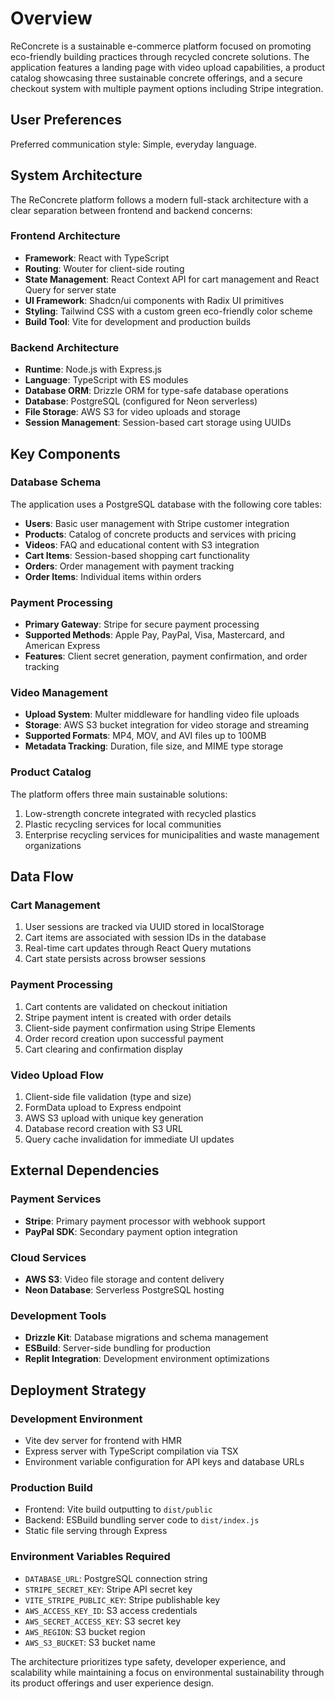 # Overview

ReConcrete is a sustainable e-commerce platform focused on promoting eco-friendly building practices through recycled concrete solutions. The application features a landing page with video upload capabilities, a product catalog showcasing three sustainable concrete offerings, and a secure checkout system with multiple payment options including Stripe integration.

## User Preferences

Preferred communication style: Simple, everyday language.

## System Architecture

The ReConcrete platform follows a modern full-stack architecture with a clear separation between frontend and backend concerns:

### Frontend Architecture
- **Framework**: React with TypeScript
- **Routing**: Wouter for client-side routing
- **State Management**: React Context API for cart management and React Query for server state
- **UI Framework**: Shadcn/ui components with Radix UI primitives
- **Styling**: Tailwind CSS with a custom green eco-friendly color scheme
- **Build Tool**: Vite for development and production builds

### Backend Architecture
- **Runtime**: Node.js with Express.js
- **Language**: TypeScript with ES modules
- **Database ORM**: Drizzle ORM for type-safe database operations
- **Database**: PostgreSQL (configured for Neon serverless)
- **File Storage**: AWS S3 for video uploads and storage
- **Session Management**: Session-based cart storage using UUIDs

## Key Components

### Database Schema
The application uses a PostgreSQL database with the following core tables:
- **Users**: Basic user management with Stripe customer integration
- **Products**: Catalog of concrete products and services with pricing
- **Videos**: FAQ and educational content with S3 integration
- **Cart Items**: Session-based shopping cart functionality
- **Orders**: Order management with payment tracking
- **Order Items**: Individual items within orders

### Payment Processing
- **Primary Gateway**: Stripe for secure payment processing
- **Supported Methods**: Apple Pay, PayPal, Visa, Mastercard, and American Express
- **Features**: Client secret generation, payment confirmation, and order tracking

### Video Management
- **Upload System**: Multer middleware for handling video file uploads
- **Storage**: AWS S3 bucket integration for video storage and streaming
- **Supported Formats**: MP4, MOV, and AVI files up to 100MB
- **Metadata Tracking**: Duration, file size, and MIME type storage

### Product Catalog
The platform offers three main sustainable solutions:
1. Low-strength concrete integrated with recycled plastics
2. Plastic recycling services for local communities  
3. Enterprise recycling services for municipalities and waste management organizations

## Data Flow

### Cart Management
1. User sessions are tracked via UUID stored in localStorage
2. Cart items are associated with session IDs in the database
3. Real-time cart updates through React Query mutations
4. Cart state persists across browser sessions

### Payment Processing
1. Cart contents are validated on checkout initiation
2. Stripe payment intent is created with order details
3. Client-side payment confirmation using Stripe Elements
4. Order record creation upon successful payment
5. Cart clearing and confirmation display

### Video Upload Flow
1. Client-side file validation (type and size)
2. FormData upload to Express endpoint
3. AWS S3 upload with unique key generation
4. Database record creation with S3 URL
5. Query cache invalidation for immediate UI updates

## External Dependencies

### Payment Services
- **Stripe**: Primary payment processor with webhook support
- **PayPal SDK**: Secondary payment option integration

### Cloud Services
- **AWS S3**: Video file storage and content delivery
- **Neon Database**: Serverless PostgreSQL hosting

### Development Tools
- **Drizzle Kit**: Database migrations and schema management
- **ESBuild**: Server-side bundling for production
- **Replit Integration**: Development environment optimizations

## Deployment Strategy

### Development Environment
- Vite dev server for frontend with HMR
- Express server with TypeScript compilation via TSX
- Environment variable configuration for API keys and database URLs

### Production Build
- Frontend: Vite build outputting to `dist/public`
- Backend: ESBuild bundling server code to `dist/index.js`
- Static file serving through Express

### Environment Variables Required
- `DATABASE_URL`: PostgreSQL connection string
- `STRIPE_SECRET_KEY`: Stripe API secret key
- `VITE_STRIPE_PUBLIC_KEY`: Stripe publishable key
- `AWS_ACCESS_KEY_ID`: S3 access credentials
- `AWS_SECRET_ACCESS_KEY`: S3 secret key
- `AWS_REGION`: S3 bucket region
- `AWS_S3_BUCKET`: S3 bucket name

The architecture prioritizes type safety, developer experience, and scalability while maintaining a focus on environmental sustainability through its product offerings and user experience design.